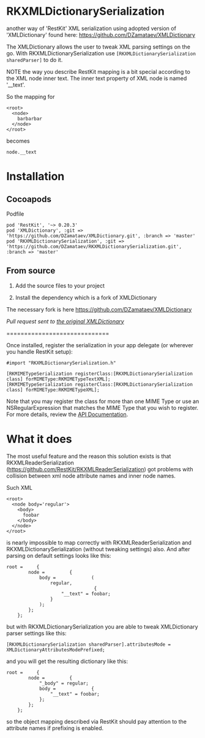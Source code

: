 RKXMLDictionarySerialization
============================

another way of 'RestKit' XML serialization using adopted version of 'XMLDictionary' found here:
https://github.com/DZamataev/XMLDictionary

The XMLDictionary allows the user to tweak XML parsing settings on the go. 
With RKXMLDictionarySerialization use ``` [RKXMLDictionarySerialization sharedParser] ``` to do it.

NOTE the way you describe RestKit mapping is a bit special according to the XML node inner text. 
The inner text property of XML node is named '__text'.

So the mapping for
```
<root>
  <node>
    barbarbar
  </node>
</root>
```

becomes
```
node.__text
```


Installation
============================

Cocoapods
----------------------------
Podfile
```
pod 'RestKit', '~> 0.20.3'
pod 'XMLDictionary', :git => 'https://github.com/DZamataev/XMLDictionary.git', :branch => 'master'
pod 'RKXMLDictionarySerialization', :git => 'https://github.com/DZamataev/RKXMLDictionarySerialization.git', :branch => 'master'
```

From source
----------------------------
1. Add the source files to your project

2. Install the dependency which is a fork of XMLDictionary

The necessary fork is here https://github.com/DZamataev/XMLDictionary

*Pull request sent to [the original XMLDictionary](https://github.com/nicklockwood/XMLDictionary)*

=============================

Once installed, register the serialization in your app delegate (or wherever you handle RestKit setup):
```
#import "RKXMLDictionarySerialization.h"

[RKMIMETypeSerialization registerClass:[RKXMLDictionarySerialization class] forMIMEType:RKMIMETypeTextXML];
[RKMIMETypeSerialization registerClass:[RKXMLDictionarySerialization class] forMIMEType:RKMIMETypeXML];
```

Note that you may register the class for more than one MIME Type or use an NSRegularExpression that matches the MIME Type that you wish to register. For more details, review the [API Documentation](http://restkit.org/api/latest/Classes/RKMIMETypeSerialization.html).

What it does
============================

The most useful feature and the reason this solution exists is that RKXMLReaderSerialization (https://github.com/RestKit/RKXMLReaderSerialization)
got problems with collision between xml node attribute names and inner node names.

Such XML
```
<root>
  <node body='regular'>
    <body>
      foobar
    </body>
  </node>
</root>
```
is nearly impossible to map correctly with RKXMLReaderSerialization and RKXMLDictionarySerialization (without tweaking settings) also.
And after parsing on default settings looks like this:
```
root =     {
        node =         {
            body =             (
                regular,
                                {
                    "__text" = foobar;
                }
            );
        };
    };
```

but with RKXMLDictionarySerialization you are able to tweak XMLDictionary parser settings like this:
```
[RKXMLDictionarySerialization sharedParser].attributesMode = XMLDictionaryAttributesModePrefixed;
```
and you will get the resulting dictionary like this:
```
root =     {
        node =         {
            "_body" = regular;
            body =             {
                "__text" = foobar;
            };
        };
    };
```

so the object mapping described via RestKit should pay attention to the attribute names if prefixing is enabled.

